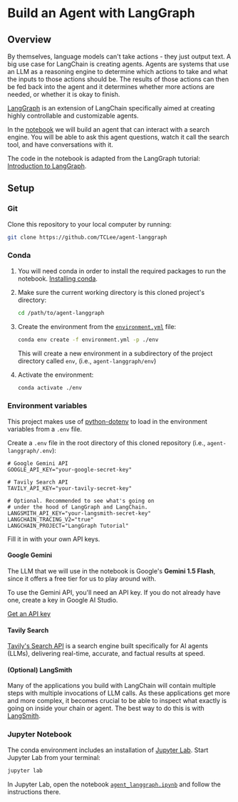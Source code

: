 # Build an Agent with LangGraph

## Overview
By themselves, language models can't take actions - they just output text. A big use case for LangChain is creating agents. Agents are systems that use an LLM as a reasoning engine to determine which actions to take and what the inputs to those actions should be. The results of those actions can then be fed back into the agent and it determines whether more actions are needed, or whether it is okay to finish.

[LangGraph](https://github.com/langchain-ai/langgraph) 
is an extension of LangChain specifically aimed at creating highly controllable and customizable agents.

In the [notebook](agent_langgraph.ipynb) we will build an agent that can interact with a search engine. You will be able to ask this agent questions, watch it call the search tool, and have conversations with it.

The code in the notebook is adapted from the LangGraph tutorial: 
[Introduction to LangGraph](https://langchain-ai.github.io/langgraph/tutorials/introduction/).


## Setup

### Git
Clone this repository to your local computer by running:

```zsh
git clone https://github.com/TCLee/agent-langgraph
```

### Conda
1. You will need conda in order to install the required packages to run the notebook. [Installing conda](https://docs.conda.io/projects/conda/en/stable/user-guide/install/index.html).

2. Make sure the current working directory is this cloned project's directory:

   ```zsh
   cd /path/to/agent-langgraph
   ```
   
3. Create the environment from the 
   [`environment.yml`](environment.yml) file:

    ```zsh
    conda env create -f environment.yml -p ./env
    ```

    This will create a new environment in a subdirectory of the project directory called `env`, (i.e., `agent-langgraph/env`)

4. Activate the environment: 

    ```zsh
    conda activate ./env
    ```

### Environment variables
This project makes use of 
[python-dotenv](https://github.com/theskumar/python-dotenv)
to load in the environment variables from a `.env` file.

Create a `.env` file in the root directory of this cloned repository
(i.e., `agent-langgraph/.env`):

```Dotenv
# Google Gemini API
GOOGLE_API_KEY="your-google-secret-key"

# Tavily Search API
TAVILY_API_KEY="your-tavily-secret-key"

# Optional. Recommended to see what's going on 
# under the hood of LangGraph and LangChain.
LANGSMITH_API_KEY="your-langsmith-secret-key"
LANGCHAIN_TRACING_V2="true"
LANGCHAIN_PROJECT="LangGraph Tutorial"
```

Fill it in with your own API keys.

#### Google Gemini
The LLM that we will use in the notebook is Google's **Gemini 1.5 Flash**, since it offers a free tier for us to play around with.

To use the Gemini API, you'll need an API key. If you do not already have one, create a key in Google AI Studio.

[Get an API key](https://makersuite.google.com/app/apikey)


#### Tavily Search
[Tavily's Search API](https://tavily.com/) is a search engine built specifically for AI agents (LLMs), delivering real-time, accurate, and factual results at speed.


#### (Optional) LangSmith
Many of the applications you build with LangChain will contain multiple steps with multiple invocations of LLM calls. As these applications get more and more complex, it becomes crucial to be able to inspect what exactly is going on inside your chain or agent. The best way to do this is with [LangSmith](https://smith.langchain.com/).


### Jupyter Notebook

The conda environment includes an installation of [Jupyter Lab](https://jupyter.org/). Start Jupyter Lab from your terminal:

```zsh
jupyter lab
```

In Jupyter Lab, open the notebook 
[`agent_langgraph.ipynb`](agent_langgraph.ipynb) 
and follow the instructions there.